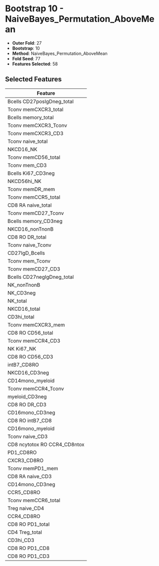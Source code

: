 # Bootstrap 10 - NaiveBayes_Permutation_AboveMean

- **Outer Fold**: 27
- **Bootstrap**: 10
- **Method**: NaiveBayes_Permutation_AboveMean
- **Fold Seed**: 77
- **Features Selected**: 58

## Selected Features

| Feature |
|---------|
| Bcells CD27posIgDneg_total |
| Tconv memCXCR3_total |
| Bcells memory_total |
| Tconv memCXCR3_Tconv |
| Tconv memCXCR3_CD3 |
| Tconv naive_total |
| NKCD16_NK |
| Tconv memCD56_total |
| Tconv mem_CD3 |
| Bcells Ki67_CD3neg |
| NKCD56hi_NK |
| Tconv memDR_mem |
| Tconv memCCR5_total |
| CD8 RA naive_total |
| Tconv memCD27_Tconv |
| Bcells memory_CD3neg |
| NKCD16_nonTnonB |
| CD8 RO DR_total |
| Tconv naive_Tconv |
| CD27IgD_Bcells |
| Tconv mem_Tconv |
| Tconv memCD27_CD3 |
| Bcells CD27negIgDneg_total |
| NK_nonTnonB |
| NK_CD3neg |
| NK_total |
| NKCD16_total |
| CD3hi_total |
| Tconv memCXCR3_mem |
| CD8 RO CD56_total |
| Tconv memCCR4_CD3 |
| NK Ki67_NK |
| CD8 RO CD56_CD3 |
| intB7_CD8RO |
| NKCD16_CD3neg |
| CD14mono_myeloid |
| Tconv memCCR4_Tconv |
| myeloid_CD3neg |
| CD8 RO DR_CD3 |
| CD16mono_CD3neg |
| CD8 RO intB7_CD8 |
| CD16mono_myeloid |
| Tconv naive_CD3 |
| CD8 ncytotox RO CCR4_CD8ntox |
| PD1_CD8RO |
| CXCR3_CD8RO |
| Tconv memPD1_mem |
| CD8 RA naive_CD3 |
| CD14mono_CD3neg |
| CCR5_CD8RO |
| Tconv memCCR6_total |
| Treg naive_CD4 |
| CCR4_CD8RO |
| CD8 RO PD1_total |
| CD4 Treg_total |
| CD3hi_CD3 |
| CD8 RO PD1_CD8 |
| CD8 RO PD1_CD3 |
